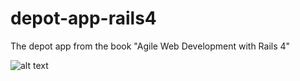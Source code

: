 # depot-app-rails4
The depot app from the book "Agile Web Development with Rails 4"

![alt text](http://2.media.collegehumor.cvcdn.com/71/55/7f9d190eb3a0780d762fcd779822c3c8.gif "Ouch!")
